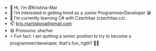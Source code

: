 - 👋 Hi, I’m @Kristina-Mar
- 👀 I’m interested in getting hired as a Junior Programmer/Developer 😁
- 🌱 I’m currently learning C# with Czechitas (czechitas.cz).
- 📫 kris.martiskova@gmail.com
- 😄 Pronouns: she/her
- ⚡ Fun fact: I am quitting a senior position to try to become a programmer/developer, that's fun, rigth? 🫠💪

<!---
Kristina-Mar/Kristina-Mar is a ✨ special ✨ repository because its `README.md` (this file) appears on your GitHub profile.
You can click the Preview link to take a look at your changes.
--->
